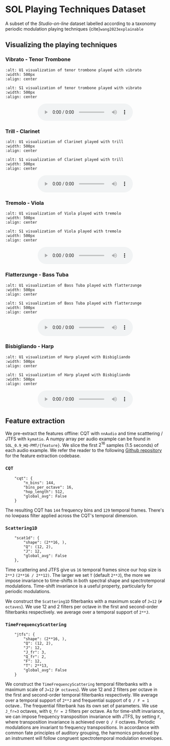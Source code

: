 SOL Playing Techniques Dataset
==========================
A subset of the _Studio-on-line_ dataset labelled according to a taxonomy periodic modulation playing techniques {cite}`wang2023explainable`

Visualizing the playing techniques
----------------------------------

### Vibrato - Tenor Trombone
<!-- !audio[ title ]( /assets/audio/mir/tenor-tbn-vibrato.wav ){ size=10 duration=10 cycle=forever } -->

```{image} /assets/figures/mir/u1-tbn-vibrato.png
:alt: U1 visualization of tenor trombone played with vibrato
:width: 500px
:align: center
```

```{image} /assets/figures/mir/s1-tbn-vibrato.png
:alt: S1 visualization of tenor trombone played with vibrato
:width: 500px
:align: center
```
<div style="display: grid">
    <audio controls style="justify-self: center">
        <source src="/assets/audio/mir/tenor-tbn-vibrato.wav" type="audio/wav">
    </audio> 
</div>

### Trill - Clarinet
```{image} /assets/figures/mir/u1-clarinet-trill.png
:alt: U1 visualization of Clarinet played with trill
:width: 500px
:align: center
```

```{image} /assets/figures/mir/s1-clarinet-trill.png
:alt: S1 visualization of Clarinet played with trill
:width: 500px
:align: center
```
<div style="display: grid">
    <audio controls style="justify-self: center">
        <source src="/assets/audio/mir/clarinet-bb-trill.wav" type="audio/wav">
    </audio> 
</div>

### Tremolo - Viola
```{image} /assets/figures/mir/u1-viola-tremolo.png
:alt: U1 visualization of Viola played with tremolo
:width: 500px
:align: center
```

```{image} /assets/figures/mir/s1-viola-tremolo.png
:alt: S1 visualization of Viola played with tremolo
:width: 500px
:align: center
```
<div style="display: grid">
    <audio controls style="justify-self: center">
        <source src="/assets/audio/mir/viola-tremolo.wav" type="audio/wav">
    </audio> 
</div>

### Flatterzunge - Bass Tuba
```{image} /assets/figures/mir/u1-tuba-flatterzunge.png
:alt: U1 visualization of Bass Tuba played with flatterzunge
:width: 500px
:align: center
```

```{image} /assets/figures/mir/s1-viola-tremolo.png
:alt: S1 visualization of Bass Tuba played with flatterzunge
:width: 500px
:align: center
```
<div style="display: grid">
    <audio controls style="justify-self: center">
        <source src="/assets/audio/mir/bass-tuba-flatterzunge.wav" type="audio/wav">
    </audio> 
</div>


### Bisbigliando - Harp
```{image} /assets/figures/mir/u1-harp-bisbigliando.png
:alt: U1 visualization of Harp played with Bisbigliando
:width: 500px
:align: center
```

```{image} /assets/figures/mir/s1-harp-bisbig.png
:alt: S1 visualization of Harp played with Bisbigliando
:width: 500px
:align: center
```
<div style="display: grid">
    <audio controls style="justify-self: center">
        <source src="/assets/audio/mir/harp-bisbigliando.wav" type="audio/wav">
    </audio> 
</div>

Feature extraction
------------------
We pre-extract the features offline: CQT with `nnAudio` and time scatttering / JTFS with `kymatio`.
A numpy array per audio example can be found in `SOL_0.9_HQ-PMT/{feature}`.
We slice the first $2^{16}$ samples (1.5 seconds) of each audio example.
We refer the reader to the following [Github repository](https://github.com/cyrusvahidi/ismir23-kymatio-tools/blob/main/s1dt/data.py) for the feature extraction codebase. 

### `CQT`
```
    "cqt": {
        "n_bins": 144,
        "bins_per_octave": 16,
        "hop_length": 512,
        "global_avg": False
    }
```
The resulting CQT has `144` frequency bins and `129` temporal frames. There's no lowpass filter applied across the CQT's temporal dimension.

### `Scattering1D`
```
    "scat1d": {
        "shape": (2**16, ),
        "Q": (12, 2),
        "J": 12,
        "global_avg": False
    },
```
Time scattering and JTFS give us `16` temporal frames since our hop size is `2**J` `(2**16 / 2**12)`. The larger we set `T` (default `2**J`), the more we impose invariance to time-shifts in both spectral shape and spectrotemporal modulations.
Time-shift invariance is a useful property, particularly for periodic modulations.

We construct the `Scattering1D` filterbanks with a maximum scale of `J=12` (`# octaves`). 
We use 12 and 2 filters per octave in the first and second-order filterbanks respectively.
we average over a temporal support of `2**J`.


### `TimeFrequencyScattering`
```
    "jtfs": {
        "shape": (2**16, ),
        "Q": (12, 2),
        "J": 12,
        "J_fr": 3,
        "Q_fr": 2,
        "F": 12,
        "T": 2**13,
        "global_avg": False
    }
```
We construct the `TimeFrequencyScattering` temporal filterbanks with a maximum scale of `J=12` (`# octaves`). 
We use 12 and 2 filters per octave in the first and second-order temporal filterbanks respectively.
We average over a temporal support of `2**J` and frequential support of `Q / F = 1` octave..
The frequential filterbank has its own set of parameters. 
We use `J_fr=3` octaves, with `Q_fr = 2` filters per octave.
As for time-shift invariance, we can impose frequency transposition invariance with JTFS, by setting `F`, where transposition invariance is achieved over `Q / F` octaves.
Periodic modulations are invariant to frequency transpositions. In accordance with common fate principles of auditory grouping, the harmonics produced by an instrument will follow congruent spectrotemporal modulation envelopes.